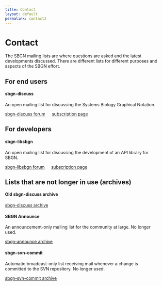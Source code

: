 ```yaml
---
title: Contact
layout: default
permalink: contact2
---
```


# Contact

The SBGN mailing lists are where questions are asked and the latest developments discussed. There are different lists for different purposes and aspects of the SBGN effort.

## For end users

#### sbgn-discuss 

An open mailing list for discussing the Systems Biology Graphical Notation.  

[sbgn-discuss forum](https://groups.google.com/forum/#!forum/sbgn-discuss) &emsp;
[subscription page](https://groups.google.com/forum/#!forum/sbgn-discuss)  

## For developers

#### sbgn-libsbgn

An open mailing list for discussing the development of an API library for SBGN.  

[sbgn-libsbgn forum](http://sourceforge.net/mailarchive/forum.php?forum_name=sbgn-libsbgn) &emsp;
[subscription page](https://lists.sourceforge.net/lists/listinfo/sbgn-libsbgn)  

## Lists that are not longer in use (archives)

#### Old sbgn-discuss archive 

[sbgn-discuss archive](https://lists.caltech.edu/pipermail/sbgn-discuss/)

#### SBGN Announce

An announcement-only mailing list for the community at large. No longer used.  

[sbgn-announce archive](http://sourceforge.net/mailarchive/forum.php?forum_name=sbgn-announce)

#### sbgn-svn-commit

Automatic broadcast-only list receiving mail whenever a change is committed to the SVN repository. No longer used.  

[sbgn-svn-commit archive](http://sourceforge.net/mailarchive/forum.php?forum_name=sbgn-svn-commit)




